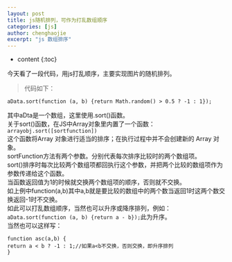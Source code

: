 ```yaml
---
layout: post
title: js随机排列，可作为打乱数组顺序
categories: [js]
author: chenghaojie
excerpt: "js 数组排序"
---
```



* content
{:toc}


今天看了一段代码，用js打乱顺序，主要实现图片的随机排列。
>代码如下：

    aData.sort(function (a, b) {return Math.random() > 0.5 ? -1 : 1});
    
其中aDta是一个数组，这里使用.sort()函数。<br/>
关于sort()函数，在JS中Array对象里内置了一个函数：`arrayobj.sort([sortfunction])`<br/>
这个函数将Array 对象进行适当的排序；在执行过程中并不会创建新的 Array 对象。<br/>
sortFunction方法有两个参数。分别代表每次排序比较时的两个数组项。<br/>
sort()排序时每次比较两个数组项都回执行这个参数，并把两个比较的数组项作为参数传递给这个函数。<br/>
当函数返回值为1的时候就交换两个数组项的顺序，否则就不交换。<br/>
如上例中function(a,b)其中a,b就是要比较的数组中的两个数当返回1时这两个数交换返回-1时不交换。<br/>
如此可以打乱数组顺序，当然也可以升序或降序排列，例如：<br/>
`aData.sort(function (a, b) {return a - b});`此为升序。<br/>
当然也可以这样写：

    function asc(a,b) {
    return a < b ? -1 : 1;//如果a<b不交换，否则交换，即升序排列
    }
